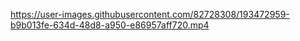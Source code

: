 

https://user-images.githubusercontent.com/82728308/193472959-b9b013fe-634d-48d8-a950-e86957aff720.mp4

